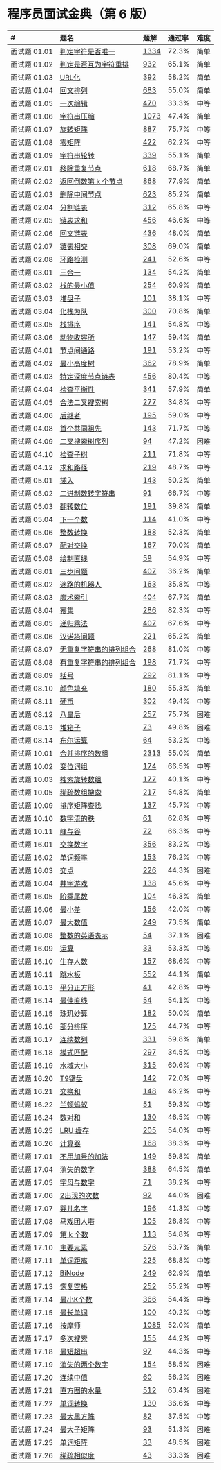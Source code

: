 # 程序员面试金典（第 6 版）

| **#**        | **题名**                                                     | **题解**                                                     | **通过率** | **难度** |
| :----------- | :----------------------------------------------------------- | :----------------------------------------------------------- | :--------- | :------- |
| 面试题 01.01 | [判定字符是否唯一](cci-0101-is-unique.md)                    | [1334](https://leetcode-cn.com/problems/is-unique-lcci/solution) | 72.3%      | 简单     |
| 面试题 01.02 | [判定是否互为字符重排](cci-0102-check-permutation.md)        | [932](https://leetcode-cn.com/problems/check-permutation-lcci/solution) | 65.1%      | 简单     |
| 面试题 01.03 | [URL化](cci-0103-string-to-url.md)                           | [392](https://leetcode-cn.com/problems/string-to-url-lcci/solution) | 58.2%      | 简单     |
| 面试题 01.04 | [回文排列](cci-0104-palindrome-permutation.md)               | [683](https://leetcode-cn.com/problems/palindrome-permutation-lcci/solution) | 55.0%      | 简单     |
| 面试题 01.05 | [一次编辑](cci-0105-one-away.md)                             | [470](https://leetcode-cn.com/problems/one-away-lcci/solution) | 33.3%      | 中等     |
| 面试题 01.06 | [字符串压缩](cci-0106-compress-string.md)                    | [1073](https://leetcode-cn.com/problems/compress-string-lcci/solution) | 47.4%      | 简单     |
| 面试题 01.07 | [旋转矩阵](cci-0107-rotate-matrix.md)                        | [887](https://leetcode-cn.com/problems/rotate-matrix-lcci/solution) | 75.7%      | 中等     |
| 面试题 01.08 | [零矩阵](cci-0108-zero-matrix.md)                            | [422](https://leetcode-cn.com/problems/zero-matrix-lcci/solution) | 62.2%      | 中等     |
| 面试题 01.09 | [字符串轮转](cci-0109-string-rotation.md)                    | [339](https://leetcode-cn.com/problems/string-rotation-lcci/solution) | 55.1%      | 简单     |
| 面试题 02.01 | [移除重复节点](cci/cci-0201-remove-duplicate-node.md)        | [618](https://leetcode-cn.com/problems/remove-duplicate-node-lcci/solution) | 68.7%      | 简单     |
| 面试题 02.02 | [返回倒数第 k 个节点](cci/cci-0202-kth-node-from-end-of-list) | [868](https://leetcode-cn.com/problems/kth-node-from-end-of-list-lcci/solution) | 77.9%      | 简单     |
| 面试题 02.03 | [删除中间节点](cci-0203-delete-middle-node)                  | [623](https://leetcode-cn.com/problems/delete-middle-node-lcci/solution) | 85.2%      | 简单     |
| 面试题 02.04 | [分割链表](cci-0204-partition-list)                          | [312](https://leetcode-cn.com/problems/partition-list-lcci/solution) | 65.8%      | 中等     |
| 面试题 02.05 | [链表求和](cci-0205-sum-lists)                               | [456](https://leetcode-cn.com/problems/sum-lists-lcci/solution) | 46.6%      | 中等     |
| 面试题 02.06 | [回文链表](cci-0206-palindrome-linked-list)                  | [436](https://leetcode-cn.com/problems/palindrome-linked-list-lcci/solution) | 48.0%      | 简单     |
| 面试题 02.07 | [链表相交](cci-0207-intersection-of-two-linked-lists)        | [308](https://leetcode-cn.com/problems/intersection-of-two-linked-lists-lcci/solution) | 69.0%      | 简单     |
| 面试题 02.08 | [环路检测](cci-0208-linked-list-cycle)                       | [241](https://leetcode-cn.com/problems/linked-list-cycle-lcci/solution) | 52.6%      | 中等     |
| 面试题 03.01 | [三合一](https://leetcode-cn.com/problems/three-in-one-lcci) | [134](https://leetcode-cn.com/problems/three-in-one-lcci/solution) | 54.2%      | 简单     |
| 面试题 03.02 | [栈的最小值](https://leetcode-cn.com/problems/min-stack-lcci) | [254](https://leetcode-cn.com/problems/min-stack-lcci/solution) | 60.9%      | 简单     |
| 面试题 03.03 | [堆盘子](https://leetcode-cn.com/problems/stack-of-plates-lcci) | [101](https://leetcode-cn.com/problems/stack-of-plates-lcci/solution) | 38.1%      | 中等     |
| 面试题 03.04 | [化栈为队](https://leetcode-cn.com/problems/implement-queue-using-stacks-lcci) | [300](https://leetcode-cn.com/problems/implement-queue-using-stacks-lcci/solution) | 70.8%      | 简单     |
| 面试题 03.05 | [栈排序](https://leetcode-cn.com/problems/sort-of-stacks-lcci) | [141](https://leetcode-cn.com/problems/sort-of-stacks-lcci/solution) | 54.8%      | 中等     |
| 面试题 03.06 | [动物收容所](https://leetcode-cn.com/problems/animal-shelter-lcci) | [147](https://leetcode-cn.com/problems/animal-shelter-lcci/solution) | 59.4%      | 简单     |
| 面试题 04.01 | [节点间通路](https://leetcode-cn.com/problems/route-between-nodes-lcci) | [191](https://leetcode-cn.com/problems/route-between-nodes-lcci/solution) | 53.2%      | 中等     |
| 面试题 04.02 | [最小高度树](https://leetcode-cn.com/problems/minimum-height-tree-lcci) | [362](https://leetcode-cn.com/problems/minimum-height-tree-lcci/solution) | 78.9%      | 简单     |
| 面试题 04.03 | [特定深度节点链表](https://leetcode-cn.com/problems/list-of-depth-lcci) | [456](https://leetcode-cn.com/problems/list-of-depth-lcci/solution) | 80.4%      | 中等     |
| 面试题 04.04 | [检查平衡性](https://leetcode-cn.com/problems/check-balance-lcci) | [341](https://leetcode-cn.com/problems/check-balance-lcci/solution) | 57.9%      | 简单     |
| 面试题 04.05 | [合法二叉搜索树](https://leetcode-cn.com/problems/legal-binary-search-tree-lcci) | [277](https://leetcode-cn.com/problems/legal-binary-search-tree-lcci/solution) | 34.8%      | 中等     |
| 面试题 04.06 | [后继者](https://leetcode-cn.com/problems/successor-lcci)    | [195](https://leetcode-cn.com/problems/successor-lcci/solution) | 59.0%      | 中等     |
| 面试题 04.08 | [首个共同祖先](https://leetcode-cn.com/problems/first-common-ancestor-lcci) | [143](https://leetcode-cn.com/problems/first-common-ancestor-lcci/solution) | 71.7%      | 中等     |
| 面试题 04.09 | [二叉搜索树序列](https://leetcode-cn.com/problems/bst-sequences-lcci) | [94](https://leetcode-cn.com/problems/bst-sequences-lcci/solution) | 47.2%      | 困难     |
| 面试题 04.10 | [检查子树](https://leetcode-cn.com/problems/check-subtree-lcci) | [211](https://leetcode-cn.com/problems/check-subtree-lcci/solution) | 71.8%      | 中等     |
| 面试题 04.12 | [求和路径](https://leetcode-cn.com/problems/paths-with-sum-lcci) | [219](https://leetcode-cn.com/problems/paths-with-sum-lcci/solution) | 48.7%      | 中等     |
| 面试题 05.01 | [插入](https://leetcode-cn.com/problems/insert-into-bits-lcci) | [143](https://leetcode-cn.com/problems/insert-into-bits-lcci/solution) | 50.2%      | 简单     |
| 面试题 05.02 | [二进制数转字符串](https://leetcode-cn.com/problems/bianry-number-to-string-lcci) | [91](https://leetcode-cn.com/problems/bianry-number-to-string-lcci/solution) | 66.7%      | 中等     |
| 面试题 05.03 | [翻转数位](https://leetcode-cn.com/problems/reverse-bits-lcci) | [191](https://leetcode-cn.com/problems/reverse-bits-lcci/solution) | 39.8%      | 简单     |
| 面试题 05.04 | [下一个数](https://leetcode-cn.com/problems/closed-number-lcci) | [114](https://leetcode-cn.com/problems/closed-number-lcci/solution) | 41.0%      | 中等     |
| 面试题 05.06 | [整数转换](https://leetcode-cn.com/problems/convert-integer-lcci) | [188](https://leetcode-cn.com/problems/convert-integer-lcci/solution) | 52.3%      | 简单     |
| 面试题 05.07 | [配对交换](https://leetcode-cn.com/problems/exchange-lcci)   | [167](https://leetcode-cn.com/problems/exchange-lcci/solution) | 70.0%      | 简单     |
| 面试题 05.08 | [绘制直线](https://leetcode-cn.com/problems/draw-line-lcci)  | [59](https://leetcode-cn.com/problems/draw-line-lcci/solution) | 54.9%      | 中等     |
| 面试题 08.01 | [三步问题](https://leetcode-cn.com/problems/three-steps-problem-lcci) | [407](https://leetcode-cn.com/problems/three-steps-problem-lcci/solution) | 36.2%      | 简单     |
| 面试题 08.02 | [迷路的机器人](https://leetcode-cn.com/problems/robot-in-a-grid-lcci) | [163](https://leetcode-cn.com/problems/robot-in-a-grid-lcci/solution) | 35.8%      | 中等     |
| 面试题 08.03 | [魔术索引](https://leetcode-cn.com/problems/magic-index-lcci) | [404](https://leetcode-cn.com/problems/magic-index-lcci/solution) | 67.7%      | 简单     |
| 面试题 08.04 | [幂集](https://leetcode-cn.com/problems/power-set-lcci)      | [286](https://leetcode-cn.com/problems/power-set-lcci/solution) | 82.3%      | 中等     |
| 面试题 08.05 | [递归乘法](https://leetcode-cn.com/problems/recursive-mulitply-lcci) | [407](https://leetcode-cn.com/problems/recursive-mulitply-lcci/solution) | 67.6%      | 中等     |
| 面试题 08.06 | [汉诺塔问题](https://leetcode-cn.com/problems/hanota-lcci)   | [221](https://leetcode-cn.com/problems/hanota-lcci/solution) | 65.2%      | 简单     |
| 面试题 08.07 | [无重复字符串的排列组合](https://leetcode-cn.com/problems/permutation-i-lcci) | [268](https://leetcode-cn.com/problems/permutation-i-lcci/solution) | 81.0%      | 中等     |
| 面试题 08.08 | [有重复字符串的排列组合](https://leetcode-cn.com/problems/permutation-ii-lcci) | [198](https://leetcode-cn.com/problems/permutation-ii-lcci/solution) | 71.7%      | 中等     |
| 面试题 08.09 | [括号](https://leetcode-cn.com/problems/bracket-lcci)        | [292](https://leetcode-cn.com/problems/bracket-lcci/solution) | 81.1%      | 中等     |
| 面试题 08.10 | [颜色填充](https://leetcode-cn.com/problems/color-fill-lcci) | [180](https://leetcode-cn.com/problems/color-fill-lcci/solution) | 55.3%      | 简单     |
| 面试题 08.11 | [硬币](https://leetcode-cn.com/problems/coin-lcci)           | [302](https://leetcode-cn.com/problems/coin-lcci/solution)   | 49.4%      | 中等     |
| 面试题 08.12 | [八皇后](https://leetcode-cn.com/problems/eight-queens-lcci) | [257](https://leetcode-cn.com/problems/eight-queens-lcci/solution) | 75.7%      | 困难     |
| 面试题 08.13 | [堆箱子](https://leetcode-cn.com/problems/pile-box-lcci)     | [73](https://leetcode-cn.com/problems/pile-box-lcci/solution) | 49.8%      | 困难     |
| 面试题 08.14 | [布尔运算](https://leetcode-cn.com/problems/boolean-evaluation-lcci) | [64](https://leetcode-cn.com/problems/boolean-evaluation-lcci/solution) | 53.2%      | 中等     |
| 面试题 10.01 | [合并排序的数组](https://leetcode-cn.com/problems/sorted-merge-lcci) | [2313](https://leetcode-cn.com/problems/sorted-merge-lcci/solution) | 55.0%      | 简单     |
| 面试题 10.02 | [变位词组](https://leetcode-cn.com/problems/group-anagrams-lcci) | [174](https://leetcode-cn.com/problems/group-anagrams-lcci/solution) | 66.5%      | 中等     |
| 面试题 10.03 | [搜索旋转数组](https://leetcode-cn.com/problems/search-rotate-array-lcci) | [177](https://leetcode-cn.com/problems/search-rotate-array-lcci/solution) | 40.1%      | 中等     |
| 面试题 10.05 | [稀疏数组搜索](https://leetcode-cn.com/problems/sparse-array-search-lcci) | [217](https://leetcode-cn.com/problems/sparse-array-search-lcci/solution) | 54.8%      | 简单     |
| 面试题 10.09 | [排序矩阵查找](https://leetcode-cn.com/problems/sorted-matrix-search-lcci) | [137](https://leetcode-cn.com/problems/sorted-matrix-search-lcci/solution) | 45.7%      | 中等     |
| 面试题 10.10 | [数字流的秩](https://leetcode-cn.com/problems/rank-from-stream-lcci) | [61](https://leetcode-cn.com/problems/rank-from-stream-lcci/solution) | 62.8%      | 中等     |
| 面试题 10.11 | [峰与谷](https://leetcode-cn.com/problems/peaks-and-valleys-lcci) | [72](https://leetcode-cn.com/problems/peaks-and-valleys-lcci/solution) | 66.3%      | 中等     |
| 面试题 16.01 | [交换数字](https://leetcode-cn.com/problems/swap-numbers-lcci) | [356](https://leetcode-cn.com/problems/swap-numbers-lcci/solution) | 83.2%      | 中等     |
| 面试题 16.02 | [单词频率](https://leetcode-cn.com/problems/words-frequency-lcci) | [153](https://leetcode-cn.com/problems/words-frequency-lcci/solution) | 76.2%      | 中等     |
| 面试题 16.03 | [交点](https://leetcode-cn.com/problems/intersection-lcci)   | [226](https://leetcode-cn.com/problems/intersection-lcci/solution) | 44.3%      | 困难     |
| 面试题 16.04 | [井字游戏](https://leetcode-cn.com/problems/tic-tac-toe-lcci) | [138](https://leetcode-cn.com/problems/tic-tac-toe-lcci/solution) | 45.6%      | 中等     |
| 面试题 16.05 | [阶乘尾数](https://leetcode-cn.com/problems/factorial-zeros-lcci) | [104](https://leetcode-cn.com/problems/factorial-zeros-lcci/solution) | 46.3%      | 简单     |
| 面试题 16.06 | [最小差](https://leetcode-cn.com/problems/smallest-difference-lcci) | [156](https://leetcode-cn.com/problems/smallest-difference-lcci/solution) | 42.0%      | 中等     |
| 面试题 16.07 | [最大数值](https://leetcode-cn.com/problems/maximum-lcci)    | [249](https://leetcode-cn.com/problems/maximum-lcci/solution) | 73.5%      | 简单     |
| 面试题 16.08 | [整数的英语表示](https://leetcode-cn.com/problems/english-int-lcci) | [54](https://leetcode-cn.com/problems/english-int-lcci/solution) | 37.1%      | 困难     |
| 面试题 16.09 | [运算](https://leetcode-cn.com/problems/operations-lcci)     | [33](https://leetcode-cn.com/problems/operations-lcci/solution) | 53.3%      | 中等     |
| 面试题 16.10 | [生存人数](https://leetcode-cn.com/problems/living-people-lcci) | [157](https://leetcode-cn.com/problems/living-people-lcci/solution) | 68.6%      | 中等     |
| 面试题 16.11 | [跳水板](https://leetcode-cn.com/problems/diving-board-lcci) | [552](https://leetcode-cn.com/problems/diving-board-lcci/solution) | 44.1%      | 简单     |
| 面试题 16.13 | [平分正方形](https://leetcode-cn.com/problems/bisect-squares-lcci) | [41](https://leetcode-cn.com/problems/bisect-squares-lcci/solution) | 42.8%      | 中等     |
| 面试题 16.14 | [最佳直线](https://leetcode-cn.com/problems/best-line-lcci)  | [54](https://leetcode-cn.com/problems/best-line-lcci/solution) | 54.1%      | 中等     |
| 面试题 16.15 | [珠玑妙算](https://leetcode-cn.com/problems/master-mind-lcci) | [182](https://leetcode-cn.com/problems/master-mind-lcci/solution) | 50.0%      | 简单     |
| 面试题 16.16 | [部分排序](https://leetcode-cn.com/problems/sub-sort-lcci)   | [175](https://leetcode-cn.com/problems/sub-sort-lcci/solution) | 44.7%      | 中等     |
| 面试题 16.17 | [连续数列](https://leetcode-cn.com/problems/contiguous-sequence-lcci) | [331](https://leetcode-cn.com/problems/contiguous-sequence-lcci/solution) | 59.8%      | 简单     |
| 面试题 16.18 | [模式匹配](https://leetcode-cn.com/problems/pattern-matching-lcci) | [297](https://leetcode-cn.com/problems/pattern-matching-lcci/solution) | 34.5%      | 中等     |
| 面试题 16.19 | [水域大小](https://leetcode-cn.com/problems/pond-sizes-lcci) | [315](https://leetcode-cn.com/problems/pond-sizes-lcci/solution) | 60.6%      | 中等     |
| 面试题 16.20 | [T9键盘](https://leetcode-cn.com/problems/t9-lcci)           | [142](https://leetcode-cn.com/problems/t9-lcci/solution)     | 72.0%      | 中等     |
| 面试题 16.21 | [交换和](https://leetcode-cn.com/problems/sum-swap-lcci)     | [148](https://leetcode-cn.com/problems/sum-swap-lcci/solution) | 46.2%      | 中等     |
| 面试题 16.22 | [兰顿蚂蚁](https://leetcode-cn.com/problems/langtons-ant-lcci) | [51](https://leetcode-cn.com/problems/langtons-ant-lcci/solution) | 59.3%      | 中等     |
| 面试题 16.24 | [数对和](https://leetcode-cn.com/problems/pairs-with-sum-lcci) | [130](https://leetcode-cn.com/problems/pairs-with-sum-lcci/solution) | 46.5%      | 中等     |
| 面试题 16.25 | [LRU 缓存](https://leetcode-cn.com/problems/lru-cache-lcci)  | [205](https://leetcode-cn.com/problems/lru-cache-lcci/solution) | 54.0%      | 中等     |
| 面试题 16.26 | [计算器](https://leetcode-cn.com/problems/calculator-lcci)   | [168](https://leetcode-cn.com/problems/calculator-lcci/solution) | 38.3%      | 中等     |
| 面试题 17.01 | [不用加号的加法](https://leetcode-cn.com/problems/add-without-plus-lcci) | [149](https://leetcode-cn.com/problems/add-without-plus-lcci/solution) | 59.8%      | 简单     |
| 面试题 17.04 | [消失的数字](https://leetcode-cn.com/problems/missing-number-lcci) | [388](https://leetcode-cn.com/problems/missing-number-lcci/solution) | 64.5%      | 简单     |
| 面试题 17.05 | [ 字母与数字](https://leetcode-cn.com/problems/find-longest-subarray-lcci) | [71](https://leetcode-cn.com/problems/find-longest-subarray-lcci/solution) | 38.2%      | 中等     |
| 面试题 17.06 | [2出现的次数](https://leetcode-cn.com/problems/number-of-2s-in-range-lcci) | [92](https://leetcode-cn.com/problems/number-of-2s-in-range-lcci/solution) | 44.0%      | 困难     |
| 面试题 17.07 | [婴儿名字](https://leetcode-cn.com/problems/baby-names-lcci) | [196](https://leetcode-cn.com/problems/baby-names-lcci/solution) | 41.3%      | 中等     |
| 面试题 17.08 | [马戏团人塔](https://leetcode-cn.com/problems/circus-tower-lcci) | [105](https://leetcode-cn.com/problems/circus-tower-lcci/solution) | 26.8%      | 中等     |
| 面试题 17.09 | [第 k 个数](https://leetcode-cn.com/problems/get-kth-magic-number-lcci) | [113](https://leetcode-cn.com/problems/get-kth-magic-number-lcci/solution) | 54.8%      | 中等     |
| 面试题 17.10 | [主要元素](https://leetcode-cn.com/problems/find-majority-element-lcci) | [576](https://leetcode-cn.com/problems/find-majority-element-lcci/solution) | 53.7%      | 简单     |
| 面试题 17.11 | [单词距离](https://leetcode-cn.com/problems/find-closest-lcci) | [225](https://leetcode-cn.com/problems/find-closest-lcci/solution) | 68.8%      | 中等     |
| 面试题 17.12 | [BiNode](https://leetcode-cn.com/problems/binode-lcci)       | [249](https://leetcode-cn.com/problems/binode-lcci/solution) | 62.9%      | 简单     |
| 面试题 17.13 | [恢复空格](https://leetcode-cn.com/problems/re-space-lcci)   | [252](https://leetcode-cn.com/problems/re-space-lcci/solution) | 55.2%      | 中等     |
| 面试题 17.14 | [最小K个数](https://leetcode-cn.com/problems/smallest-k-lcci) | [366](https://leetcode-cn.com/problems/smallest-k-lcci/solution) | 54.4%      | 中等     |
| 面试题 17.15 | [最长单词](https://leetcode-cn.com/problems/longest-word-lcci) | [100](https://leetcode-cn.com/problems/longest-word-lcci/solution) | 40.2%      | 中等     |
| 面试题 17.16 | [按摩师](https://leetcode-cn.com/problems/the-masseuse-lcci) | [1085](https://leetcode-cn.com/problems/the-masseuse-lcci/solution) | 52.0%      | 简单     |
| 面试题 17.17 | [多次搜索](https://leetcode-cn.com/problems/multi-search-lcci) | [155](https://leetcode-cn.com/problems/multi-search-lcci/solution) | 44.2%      | 中等     |
| 面试题 17.18 | [最短超串](https://leetcode-cn.com/problems/shortest-supersequence-lcci) | [97](https://leetcode-cn.com/problems/shortest-supersequence-lcci/solution) | 44.3%      | 中等     |
| 面试题 17.19 | [消失的两个数字](https://leetcode-cn.com/problems/missing-two-lcci) | [154](https://leetcode-cn.com/problems/missing-two-lcci/solution) | 58.5%      | 困难     |
| 面试题 17.20 | [连续中值](https://leetcode-cn.com/problems/continuous-median-lcci) | [60](https://leetcode-cn.com/problems/continuous-median-lcci/solution) | 56.2%      | 困难     |
| 面试题 17.21 | [直方图的水量](https://leetcode-cn.com/problems/volume-of-histogram-lcci) | [512](https://leetcode-cn.com/problems/volume-of-histogram-lcci/solution) | 63.4%      | 困难     |
| 面试题 17.22 | [单词转换](https://leetcode-cn.com/problems/word-transformer-lcci) | [130](https://leetcode-cn.com/problems/word-transformer-lcci/solution) | 36.6%      | 中等     |
| 面试题 17.23 | [最大黑方阵](https://leetcode-cn.com/problems/max-black-square-lcci) | [82](https://leetcode-cn.com/problems/max-black-square-lcci/solution) | 37.5%      | 中等     |
| 面试题 17.24 | [最大子矩阵](https://leetcode-cn.com/problems/max-submatrix-lcci) | [93](https://leetcode-cn.com/problems/max-submatrix-lcci/solution) | 51.3%      | 困难     |
| 面试题 17.25 | [单词矩阵](https://leetcode-cn.com/problems/word-rectangle-lcci) | [33](https://leetcode-cn.com/problems/word-rectangle-lcci/solution) | 48.5%      | 困难     |
|面试题 17.26| [稀疏相似度](https://leetcode-cn.com/problems/sparse-similarity-lcci) | [43](https://leetcode-cn.com/problems/sparse-similarity-lcci/solution) |33.3%|困难|

